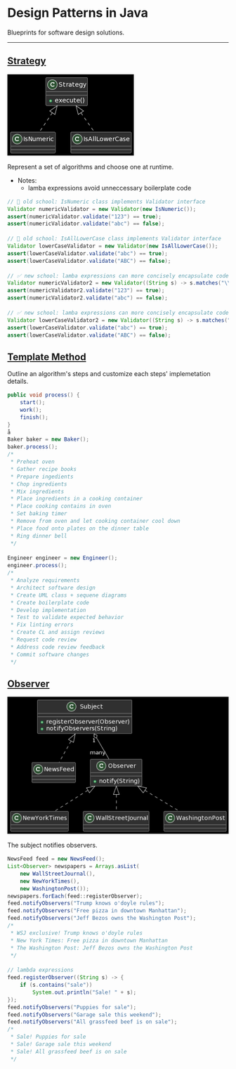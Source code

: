 # Design Patterns in Java

Blueprints for software design solutions.

---

## [Strategy](Strategy)

![](Strategy/class.png)

Represent a set of algorithms and choose one at runtime.

* Notes:
  * lamba expressions avoid unneccessary boilerplate code

```java
// 🚫 old school: IsNumeric class implements Validator interface
Validator numericValidator = new Validator(new IsNumeric());
assert(numericValidator.validate("123") == true);
assert(numericValidator.validate("abc") == false);

// 🚫 old school: IsAllLowerCase class implements Validator interface
Validator lowerCaseValidator = new Validator(new IsAllLowerCase());
assert(lowerCaseValidator.validate("abc") == true);
assert(lowerCaseValidator.validate("ABC") == false);

// ✅ new school: lamba expressions can more concisely encapsulate code
Validator numericValidator2 = new Validator((String s) -> s.matches("\\d+"));
assert(numericValidator2.validate("123") == true);
assert(numericValidator2.validate("abc") == false);

// ✅ new school: lamba expressions can more concisely encapsulate code
Validator lowerCaseValidator2 = new Validator((String s) -> s.matches("[a-z]+"));
assert(lowerCaseValidator.validate("abc") == true);
assert(lowerCaseValidator.validate("ABC") == false);
```

## [Template Method](Template)

Outline an algorithm's steps and customize each steps' implemetation details.

```java
public void process() {
    start();
    work();
    finish();
}
å
Baker baker = new Baker();
baker.process();
/*
 * Preheat oven
 * Gather recipe books
 * Prepare ingedients
 * Chop ingredients
 * Mix ingredients
 * Place ingredients in a cooking container
 * Place cooking contains in oven
 * Set baking timer
 * Remove from oven and let cooking container cool down
 * Place food onto plates on the dinner table
 * Ring dinner bell
 */

Engineer engineer = new Engineer();
engineer.process();
/*
 * Analyze requirements
 * Architect software design
 * Create UML class + sequene diagrams
 * Create boilerplate code
 * Develop implementation
 * Test to validate expected behavior
 * Fix linting errors
 * Create CL and assign reviews
 * Request code review
 * Address code review feedback
 * Commit software changes
 */
```

## [Observer](Observer)

![](Observer/class.png)

The subject notifies observers.

```java
NewsFeed feed = new NewsFeed();
List<Observer> newspapers = Arrays.asList(
    new WallStreetJournal(),
    new NewYorkTimes(),
    new WashingtonPost());
newspapers.forEach(feed::registerObserver);
feed.notifyObservers("Trump knows o'doyle rules");
feed.notifyObservers("Free pizza in downtown Manhattan");
feed.notifyObservers("Jeff Bezos owns the Washington Post");
/*
 * WSJ exclusive! Trump knows o'doyle rules
 * New York Times: Free pizza in downtown Manhattan
 * The Washington Post: Jeff Bezos owns the Washington Post
 */

// lambda expressions
feed.registerObserver((String s) -> {
    if (s.contains("sale"))
        System.out.println("Sale! " + s);
});
feed.notifyObservers("Puppies for sale");
feed.notifyObservers("Garage sale this weekend");
feed.notifyObservers("All grassfeed beef is on sale");
/*
 * Sale! Puppies for sale
 * Sale! Garage sale this weekend
 * Sale! All grassfeed beef is on sale
 */
```